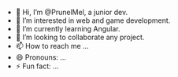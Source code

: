- 👋 Hi, I’m @PrunelMel, a junior dev.
- 👀 I’m interested in web and game development.
- 🌱 I’m currently learning Angular.
- 💞️ I’m looking to collaborate any project.
- 📫 How to reach me ...
- 😄 Pronouns: ...
- ⚡ Fun fact: ...

<!---
PrunelMel/PrunelMel is a ✨ special ✨ repository because its `README.md` (this file) appears on your GitHub profile.
You can click the Preview link to take a look at your changes.
--->
